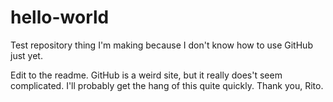 # hello-world
Test repository thing I'm making because I don't know how to use GitHub just yet.

Edit to the readme. GitHub is a weird site, but it really does't seem complicated. I'll probably get the hang of this quite quickly. Thank you, Rito.
